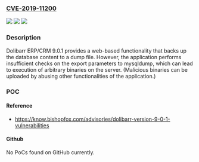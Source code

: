 ### [CVE-2019-11200](https://cve.mitre.org/cgi-bin/cvename.cgi?name=CVE-2019-11200)
![](https://img.shields.io/static/v1?label=Product&message=n%2Fa&color=blue)
![](https://img.shields.io/static/v1?label=Version&message=n%2Fa&color=blue)
![](https://img.shields.io/static/v1?label=Vulnerability&message=n%2Fa&color=brighgreen)

### Description

Dolibarr ERP/CRM 9.0.1 provides a web-based functionality that backs up the database content to a dump file. However, the application performs insufficient checks on the export parameters to mysqldump, which can lead to execution of arbitrary binaries on the server. (Malicious binaries can be uploaded by abusing other functionalities of the application.)

### POC

#### Reference
- https://know.bishopfox.com/advisories/dolibarr-version-9-0-1-vulnerabilities

#### Github
No PoCs found on GitHub currently.

